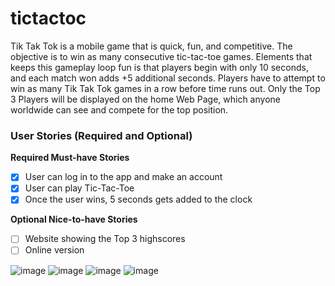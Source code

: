# tictactoc
Tik Tak Tok is a mobile game that is quick, fun, and competitive. The objective is to win as many consecutive tic-tac-toe games. Elements that keeps this gameplay loop fun is that players begin with only 10 seconds, and each match won adds +5 additional seconds. Players have to attempt to win as many Tik Tak Tok games in a row before time runs out. Only the Top 3 Players will be displayed on the home Web Page, which anyone worldwide can see and compete for the top position.


### User Stories (Required and Optional)

**Required Must-have Stories**
- [x] User can log in to the app and make an account
- [x] User can play Tic-Tac-Toe
- [x] Once the user wins, 5 seconds gets added to the clock

**Optional Nice-to-have Stories**
- [ ] Website showing the Top 3 highscores
- [ ] Online version

![image](https://github.com/DarrenDong2002/tictactoc/assets/89808958/4a06d355-14b1-4109-a896-df146f9493d9)
![image](https://github.com/DarrenDong2002/tictactoc/assets/89808958/7984f992-a04d-4ae4-90a6-ad6cebdeec0b)
![image](https://github.com/DarrenDong2002/tictactoc/assets/89808958/b2281b11-c823-404d-b709-8f757cff97c9)
![image](https://github.com/DarrenDong2002/tictactoc/assets/89808958/3f184242-f3c5-4040-a177-a8c25ba88b94)

